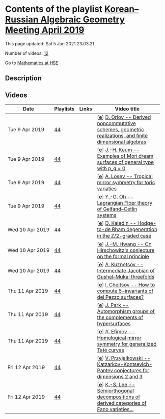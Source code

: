 # Contents of the playlist [Korean–Russian Algebraic Geometry Meeting April 2019](https://www.youtube.com/playlist?list=PLq3E5oubNNoBhPs1wziPmnHuySYK9SPcO)

This page updated: Sat 5 Jun 2021 23:03:21

Number of videos: [12](#videos)

Go to [Mathematics at HSE](../README.md)

## Description



## Videos

|Date|Playlists|Links|Video title|
|---|---|---|---|
| Tue&nbsp;9&nbsp;Apr&nbsp;2019 | [44](../playlists/44 "Korean–Russian Algebraic Geometry Meeting April 2019") |  | [[**e**](https://studio.youtube.com/video/o5oFKjxa4Ic/edit "Edit")] [D. Orlov -- Derived noncommutative schemes, geometric realizations, and finite dimensional algebras](https://www.youtube.com/watch?v=o5oFKjxa4Ic&list=PLq3E5oubNNoBhPs1wziPmnHuySYK9SPcO) |
| Tue&nbsp;9&nbsp;Apr&nbsp;2019 | [44](../playlists/44 "Korean–Russian Algebraic Geometry Meeting April 2019") |  | [[**e**](https://studio.youtube.com/video/6UqaPG4kgQE/edit "Edit")] [J.-H. Keum -- Examples of Mori dream surfaces of general type with  p\_g = 0](https://www.youtube.com/watch?v=6UqaPG4kgQE&list=PLq3E5oubNNoBhPs1wziPmnHuySYK9SPcO) |
| Tue&nbsp;9&nbsp;Apr&nbsp;2019 | [44](../playlists/44 "Korean–Russian Algebraic Geometry Meeting April 2019") |  | [[**e**](https://studio.youtube.com/video/cDNN-lwPwoY/edit "Edit")] [A. Losev --  Tropical mirror symmetry for toric variaties](https://www.youtube.com/watch?v=cDNN-lwPwoY&list=PLq3E5oubNNoBhPs1wziPmnHuySYK9SPcO) |
| Tue&nbsp;9&nbsp;Apr&nbsp;2019 | [44](../playlists/44 "Korean–Russian Algebraic Geometry Meeting April 2019") |  | [[**e**](https://studio.youtube.com/video/4Q3BSfV8MjE/edit "Edit")] [Y.-G. Oh --  Lagrangian Floer theory of Gelfand–Cetlin systems](https://www.youtube.com/watch?v=4Q3BSfV8MjE&list=PLq3E5oubNNoBhPs1wziPmnHuySYK9SPcO) |
| Wed&nbsp;10&nbsp;Apr&nbsp;2019 | [44](../playlists/44 "Korean–Russian Algebraic Geometry Meeting April 2019") |  | [[**e**](https://studio.youtube.com/video/itr7CmECGd4/edit "Edit")] [D. Kaledin -- Hodge-to-de Rham degeneration in the $\mathbb{Z}/2$-graded case](https://www.youtube.com/watch?v=itr7CmECGd4&list=PLq3E5oubNNoBhPs1wziPmnHuySYK9SPcO "There were some problems with the sound during the first couple of minutes.") |
| Wed&nbsp;10&nbsp;Apr&nbsp;2019 | [44](../playlists/44 "Korean–Russian Algebraic Geometry Meeting April 2019") |  | [[**e**](https://studio.youtube.com/video/CLtGEJZ48Fc/edit "Edit")] [J.-M. Hwang -- On Hirschowitz's conjecture on the formal principle](https://www.youtube.com/watch?v=CLtGEJZ48Fc&list=PLq3E5oubNNoBhPs1wziPmnHuySYK9SPcO) |
| Wed&nbsp;10&nbsp;Apr&nbsp;2019 | [44](../playlists/44 "Korean–Russian Algebraic Geometry Meeting April 2019") |  | [[**e**](https://studio.youtube.com/video/u4IA6nr9-ao/edit "Edit")] [A. Kuznetsov  -- Intermediate Jacobian of Gushel–Mukai threefolds](https://www.youtube.com/watch?v=u4IA6nr9-ao&list=PLq3E5oubNNoBhPs1wziPmnHuySYK9SPcO) |
| Thu&nbsp;11&nbsp;Apr&nbsp;2019 | [44](../playlists/44 "Korean–Russian Algebraic Geometry Meeting April 2019") |  | [[**e**](https://studio.youtube.com/video/kF-hCsuihjc/edit "Edit")] [I. Cheltsov  -- How to compute  δ-invariants of del Pezzo surfaces?](https://www.youtube.com/watch?v=kF-hCsuihjc&list=PLq3E5oubNNoBhPs1wziPmnHuySYK9SPcO) |
| Thu&nbsp;11&nbsp;Apr&nbsp;2019 | [44](../playlists/44 "Korean–Russian Algebraic Geometry Meeting April 2019") |  | [[**e**](https://studio.youtube.com/video/KyEpsDOzYOg/edit "Edit")] [J. Park -- Automorphism groups of the complements of hypersurfaces](https://www.youtube.com/watch?v=KyEpsDOzYOg&list=PLq3E5oubNNoBhPs1wziPmnHuySYK9SPcO) |
| Thu&nbsp;11&nbsp;Apr&nbsp;2019 | [44](../playlists/44 "Korean–Russian Algebraic Geometry Meeting April 2019") |  | [[**e**](https://studio.youtube.com/video/vWj2CLh34IE/edit "Edit")] [A. Efimov -- Homological mirror symmetry for generalized Tate curves](https://www.youtube.com/watch?v=vWj2CLh34IE&list=PLq3E5oubNNoBhPs1wziPmnHuySYK9SPcO) |
| Fri&nbsp;12&nbsp;Apr&nbsp;2019 | [44](../playlists/44 "Korean–Russian Algebraic Geometry Meeting April 2019") |  | [[**e**](https://studio.youtube.com/video/gV6LcInzhGs/edit "Edit")] [V. Przyjalkowski -- Katzarkov-Kontsevich-Pantev conjectures for dimensions 2 and 3](https://www.youtube.com/watch?v=gV6LcInzhGs&list=PLq3E5oubNNoBhPs1wziPmnHuySYK9SPcO) |
| Fri&nbsp;12&nbsp;Apr&nbsp;2019 | [44](../playlists/44 "Korean–Russian Algebraic Geometry Meeting April 2019") |  | [[**e**](https://studio.youtube.com/video/OceQv-dd1Bg/edit "Edit")] [K.-S. Lee -- Semiorthogonal decompositions of derived categories of Fano varieties...](https://www.youtube.com/watch?v=OceQv-dd1Bg&list=PLq3E5oubNNoBhPs1wziPmnHuySYK9SPcO "Semiorthogonal decompositions of derived categories of Fano varieties and Ulrich bundles") |
